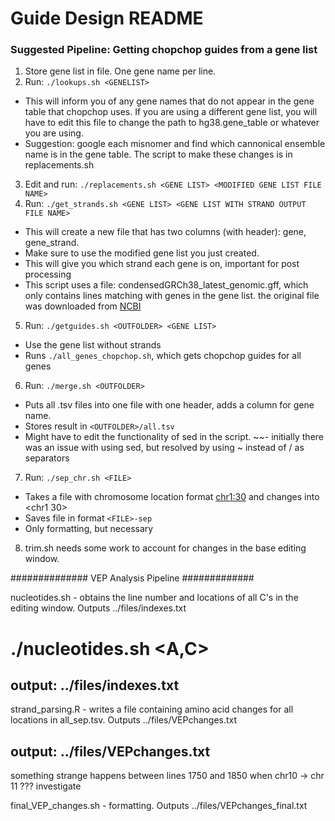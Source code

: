 # Guide Design README

### Suggested Pipeline: Getting chopchop guides from a gene list ###

1. Store gene list in file. One gene name per line.
2. Run: ```./lookups.sh <GENELIST>```
- This will inform you of any gene names that do not appear in the gene table that chopchop uses. If you are using a different gene list, you will have to edit this file to change the path to hg38.gene_table or whatever you are using.
- Suggestion: google each misnomer and find which cannonical ensemble name is in the gene table. The script to make these changes is in replacements.sh
3. Edit and run: ```./replacements.sh <GENE LIST> <MODIFIED GENE LIST FILE NAME>```
4. Run: ```./get_strands.sh <GENE LIST> <GENE LIST WITH STRAND OUTPUT FILE NAME>```
- This will create a new file that has two columns (with header): gene, gene_strand.
- Make sure to use the modified gene list you just created.
- This will give you which strand each gene is on, important for post processing
- This script uses a file: condensedGRCh38_latest_genomic.gff, which only contains lines matching with genes in the gene list. the original file was downloaded from [NCBI](https://www.ncbi.nlm.nih.gov/genome/guide/human/)
5. Run: ```./getguides.sh <OUTFOLDER> <GENE LIST>```
- Use the gene list without strands
- Runs ```./all_genes_chopchop.sh```, which gets chopchop guides for all genes
6. Run: ```./merge.sh <OUTFOLDER>```
- Puts all .tsv files into one file with one header, adds a column for gene name.
- Stores result in ```<OUTFOLDER>/all.tsv```
- Might have to edit the functionality of sed in the script.
~~- initially there was an issue with using sed, but resolved by using ~ instead of / as separators

7. Run: ```./sep_chr.sh <FILE>```
- Takes a file with chromosome location format <chr1:30> and changes into <chr1	30>
- Saves file in format ```<FILE>-sep```
- Only formatting, but necessary
8. trim.sh needs some work to account for changes in the base editing window.





############## VEP Analysis Pipeline #############

nucleotides.sh - obtains the line number and locations of all C's in the editing window. Outputs ../files/indexes.txt
# ./nucleotides.sh <A,C>
## output: ../files/indexes.txt

strand_parsing.R - writes a file containing amino acid changes for all locations in all_sep.tsv. Outputs ../files/VEPchanges.txt
## output: ../files/VEPchanges.txt

something strange happens between lines 1750 and 1850 when chr10 -> chr 11 ??? investigate

final_VEP_changes.sh - formatting. Outputs ../files/VEPchanges_final.txt

